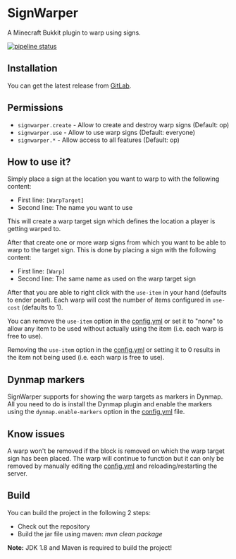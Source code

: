 # SignWarper

A Minecraft Bukkit plugin to warp using signs.

[![pipeline status](https://gitlab.com/Programie/SignWarper/badges/master/pipeline.svg)](https://gitlab.com/Programie/SignWarper/commits/master)

## Installation

You can get the latest release from [GitLab](hhttps://gitlab.com/Programie/SignWarper/pipelines?scope=tags).

## Permissions

* `signwarper.create` - Allow to create and destroy warp signs (Default: op)
* `signwarper.use` - Allow to use warp signs (Default: everyone)
* `signwarper.*` - Allow access to all features (Default: op)

## How to use it?

Simply place a sign at the location you want to warp to with the following content:

* First line: `[WarpTarget]`
* Second line: The name you want to use

This will create a warp target sign which defines the location a player is getting warped to.

After that create one or more warp signs from which you want to be able to warp to the target sign. This is done by placing a sign with the following content:

* First line: `[Warp]`
* Second line: The same name as used on the warp target sign

After that you are able to right click with the `use-item` in your hand (defaults to ender pearl). Each warp will cost the number of items configured in `use-cost` (defaults to 1).

You can remove the `use-item` option in the [config.yml](src/main/resources/config.yml) or set it to "none" to allow any item to be used without actually using the item (i.e. each warp is free to use).

Removing the `use-item` option in the [config.yml](src/main/resources/config.yml) or setting it to 0 results in the item not being used (i.e. each warp is free to use).

## Dynmap markers

SignWarper supports for showing the warp targets as markers in Dynmap. All you need to do is install the Dynmap plugin and enable the markers using the `dynmap.enable-markers` option in the [config.yml](src/main/resources/config.yml) file.

## Know issues

A warp won't be removed if the block is removed on which the warp target sign has been placed. The warp will continue to function but it can only be removed by manually editing the [config.yml](src/main/resources/config.yml) and reloading/restarting the server.

## Build

You can build the project in the following 2 steps:

 * Check out the repository
 * Build the jar file using maven: *mvn clean package*

**Note:** JDK 1.8 and Maven is required to build the project!